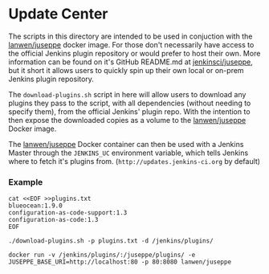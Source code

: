 # Update Center

The scripts in this directory are intended to be used in conjuction with the [lanwen/juseppe] docker image.
For those don't necessarily have access to the official Jenkins plugin repository or would prefer to host
their own.
More information can be found on it's GitHub README.md at [jenkinsci/juseppe], but it short it allows
users to quickly spin up their own local or on-prem Jenkins plugin repository.

The `download-plugins.sh` script in here will allow users to download any plugins they pass to the script,
with all dependencies (without needing to specify them), from the official Jenkins' plugin repo. 
With the intention to then expose the downloaded copies as a volume to the [lanwen/juseppe] Docker image.

The [lanwen/juseppe] Docker container can then be used with a Jenkins Master through the `JENKINS_UC`
environment variable, which tells Jenkins where to fetch it's plugins from. (`http://updates.jenkins-ci.org` by default)


### Example
```
cat <<EOF >>plugins.txt
blueocean:1.9.0
configuration-as-code-support:1.3
configuration-as-code:1.3
EOF

./download-plugins.sh -p plugins.txt -d /jenkins/plugins/

docker run -v /jenkins/plugins/:/juseppe/plugins/ -e JUSEPPE_BASE_URI=http://localhost:80 -p 80:8080 lanwen/juseppe
```

[lanwen/juseppe]: https://hub.docker.com/r/lanwen/juseppe/
[jenkinsci/juseppe]: https://github.com/jenkinsci/juseppe
